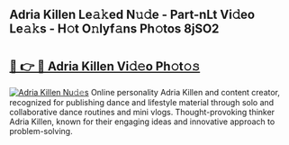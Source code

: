 ## Adria Killen Le𝚊𝚔ed N𝚞𝚍e - Part-nLt Vi𝚍eo Le𝚊𝚔s - H𝚘t O𝚗lyf𝚊ns Ph𝚘tos 8jSO2

# <h2><a href="http://hf0hkyu.feru.top/?c=Adria+Killen">🔗 👉 🔴 Adria Killen Vi𝚍𝚎o Ph𝚘t𝚘𝚜</a></h2>

[![Adria Killen Nu𝚍𝚎s](https://i.imgur.com/0TWrTi3.gif)](http://hf0hkyu.feru.top/?c=Adria+Killen)
Online personality Adria Killen and content creator, recognized for publishing dance and lifestyle material through solo and collaborative dance routines and mini vlogs. Thought-provoking thinker Adria Killen, known for their engaging ideas and innovative approach to problem-solving. 

